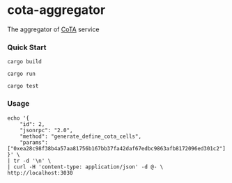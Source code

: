 # cota-aggregator

The aggregator of [CoTA](https://github.com/nervina-labs/ckb-cota-scripts) service

### Quick Start
```shell
cargo build

cargo run

cargo test
```

### Usage

```shell
echo '{
    "id": 2,
    "jsonrpc": "2.0",
    "method": "generate_define_cota_cells",
    "params": ["0xea28c98f38b4a57aa81756b167bb37fa42daf67edbc9863afb8172096ed301c2"]
}' \
| tr -d '\n' \
| curl -H 'content-type: application/json' -d @- \
http://localhost:3030
```